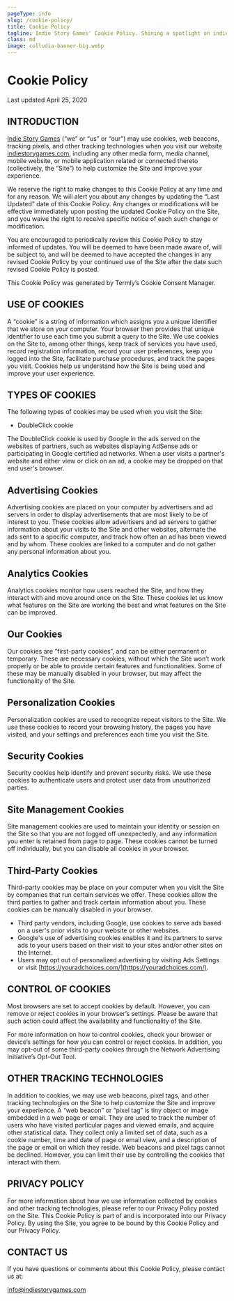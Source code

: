 ```yaml
---
pageType: info
slug: /cookie-policy/
title: Cookie Policy
tagline: Indie Story Games' Cookie Policy. Shining a spotlight on indie games and developers, whether popular or obscure.
class: md
image: colludia-banner-big.webp
---
```


# Cookie Policy

Last updated April 25, 2020

## INTRODUCTION

[Indie Story Games](indiestorygames.com) (“we” or “us” or “our”) may use cookies, web beacons, tracking pixels, and other tracking technologies when you visit our website [indiestorygames.com](indiestorygames.com), including any other media form, media channel, mobile website, or mobile application related or connected thereto (collectively, the “Site”) to help customize the Site and improve your experience.

We reserve the right to make changes to this Cookie Policy at any time and for any reason. We will alert you about any changes by updating the “Last Updated” date of this Cookie Policy. Any changes or modifications will be effective immediately upon posting the updated Cookie Policy on the Site, and you waive the right to receive specific notice of each such change or modification.

You are encouraged to periodically review this Cookie Policy to stay informed of updates. You will be deemed to have been made aware of, will be subject to, and will be deemed to have accepted the changes in any revised Cookie Policy by your continued use of the Site after the date such revised Cookie Policy is posted.

This Cookie Policy was generated by Termly’s Cookie Consent Manager.

## USE OF COOKIES

A “cookie” is a string of information which assigns you a unique identifier that we store on your computer. Your browser then provides that unique identifier to use each time you submit a query to the Site. We use cookies on the Site to, among other things, keep track of services you have used, record registration information, record your user preferences, keep you logged into the Site, facilitate purchase procedures, and track the pages you visit. Cookies help us understand how the Site is being used and improve your user experience.

## TYPES OF COOKIES

The following types of cookies may be used when you visit the Site:

- DoubleClick cookie

The DoubleClick cookie is used by Google in the ads served on the websites of partners, such as websites displaying AdSense ads or participating in Google certified ad networks. When a user visits a partner's website and either view or click on an ad, a cookie may be dropped on that end user's browser.

## Advertising Cookies

Advertising cookies are placed on your computer by advertisers and ad servers in order to display advertisements that are most likely to be of interest to you. These cookies allow advertisers and ad servers to gather information about your visits to the Site and other websites, alternate the ads sent to a specific computer, and track how often an ad has been viewed and by whom. These cookies are linked to a computer and do not gather any personal information about you.

## Analytics Cookies

Analytics cookies monitor how users reached the Site, and how they interact with and move around once on the Site. These cookies let us know what features on the Site are working the best and what features on the Site can be improved.

## Our Cookies

Our cookies are “first-party cookies”, and can be either permanent or temporary. These are necessary cookies, without which the Site won’t work properly or be able to provide certain features and functionalities. Some of these may be manually disabled in your browser, but may affect the functionality of the Site.

## Personalization Cookies

Personalization cookies are used to recognize repeat visitors to the Site. We use these cookies to record your browsing history, the pages you have visited, and your settings and preferences each time you visit the Site.

## Security Cookies

Security cookies help identify and prevent security risks. We use these cookies to authenticate users and protect user data from unauthorized parties.

## Site Management Cookies

Site management cookies are used to maintain your identity or session on the Site so that you are not logged off unexpectedly, and any information you enter is retained from page to page. These cookies cannot be turned off individually, but you can disable all cookies in your browser.

## Third-Party Cookies

Third-party cookies may be place on your computer when you visit the Site by companies that run certain services we offer. These cookies allow the third parties to gather and track certain information about you. These cookies can be manually disabled in your browser.

- Third party vendors, including Google, use cookies to serve ads based on a user's prior visits to your website or other websites.
- Google's use of advertising cookies enables it and its partners to serve ads to your users based on their visit to your sites and/or other sites on the Internet.
- Users may opt out of personalized advertising by visiting Ads Settings or visit [https://youradchoices.com/](https://youradchoices.com/).

## CONTROL OF COOKIES

Most browsers are set to accept cookies by default. However, you can remove or reject cookies in your browser’s settings. Please be aware that such action could affect the availability and functionality of the Site.

For more information on how to control cookies, check your browser or device’s settings for how you can control or reject cookies. In addition, you may opt-out of some third-party cookies through the Network Advertising Initiative’s Opt-Out Tool.

## OTHER TRACKING TECHNOLOGIES

In addition to cookies, we may use web beacons, pixel tags, and other tracking technologies on the Site to help customize the Site and improve your experience. A “web beacon” or “pixel tag” is tiny object or image embedded in a web page or email. They are used to track the number of users who have visited particular pages and viewed emails, and acquire other statistical data. They collect only a limited set of data, such as a cookie number, time and date of page or email view, and a description of the page or email on which they reside. Web beacons and pixel tags cannot be declined. However, you can limit their use by controlling the cookies that interact with them.

## PRIVACY POLICY

For more information about how we use information collected by cookies and other tracking technologies, please refer to our Privacy Policy posted on the Site. This Cookie Policy is part of and is incorporated into our Privacy Policy. By using the Site, you agree to be bound by this Cookie Policy and our Privacy Policy.

## CONTACT US

If you have questions or comments about this Cookie Policy, please contact us at:

[info@indiestorygames.com](mailto:info@indiestorygames.com)
